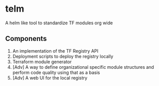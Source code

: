 # telm
A helm like tool to standardize TF modules org wide

## Components
1. An implementation of the TF Registry API
2. Deployment scripts to deploy the registry locally
3. Terraform module generator
4. [Adv] A way to define organizational specific module structures and perform code quality using that as a basis
5. [Adv] A web UI for the local registry
